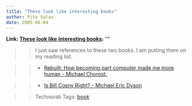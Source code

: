 ```yaml
---
title: "These look like interesting books"
author: Pito Salas
date: 2005-06-04
---
```


**Link: [These look like interesting books](None):** ""


>>

>> I just saw references to these two books. I am putting them on my reading
list.

>>

>>   * [Rebuilt: How becoming part computer made me more human - Michael
Chorost.](<http://www.amazon.com/exec/obidos/tg/detail/-/0618378294/qid=1117888690/sr=8-1/ref=pd_csp_1/002-8439199-9776816?v=glance&s=books&n=507846>)

>>

>>   * [Is Bill Cosny Right? - Michael Eric
Dyson](<http://www.amazon.com/exec/obidos/tg/detail/-/0618378294/qid=1117888690/sr=8-1/ref=pd_csp_1/002-8439199-9776816?v=glance&s=books&n=507846>)

>>

>>

>>

>> Technorati Tags: [book](<http://technorati.com/tag/book>)


